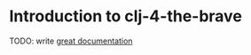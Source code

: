 # Introduction to clj-4-the-brave

TODO: write [great documentation](http://jacobian.org/writing/what-to-write/)
